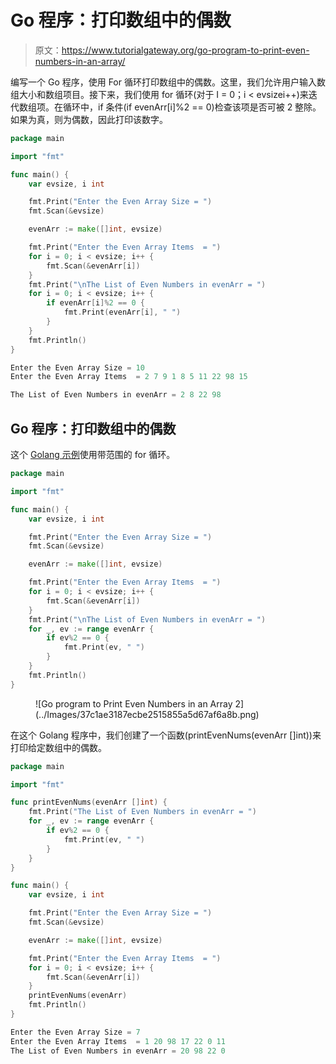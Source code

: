 # Go 程序：打印数组中的偶数

> 原文：<https://www.tutorialgateway.org/go-program-to-print-even-numbers-in-an-array/>

编写一个 Go 程序，使用 For 循环打印数组中的偶数。这里，我们允许用户输入数组大小和数组项目。接下来，我们使用 for 循环(对于 I = 0；i < evsizei++)来迭代数组项。在循环中，if 条件(if evenArr[i]%2 == 0)检查该项是否可被 2 整除。如果为真，则为偶数，因此打印该数字。

```go
package main

import "fmt"

func main() {
    var evsize, i int

    fmt.Print("Enter the Even Array Size = ")
    fmt.Scan(&evsize)

    evenArr := make([]int, evsize)

    fmt.Print("Enter the Even Array Items  = ")
    for i = 0; i < evsize; i++ {
        fmt.Scan(&evenArr[i])
    }
    fmt.Print("\nThe List of Even Numbers in evenArr = ")
    for i = 0; i < evsize; i++ {
        if evenArr[i]%2 == 0 {
            fmt.Print(evenArr[i], " ")
        }
    }
    fmt.Println()
}
```

```go
Enter the Even Array Size = 10
Enter the Even Array Items  = 2 7 9 1 8 5 11 22 98 15

The List of Even Numbers in evenArr = 2 8 22 98 
```

## Go 程序：打印数组中的偶数

这个 [Golang 示例](https://www.tutorialgateway.org/go-programs/)使用带范围的 for 循环。

```go
package main

import "fmt"

func main() {
    var evsize, i int

    fmt.Print("Enter the Even Array Size = ")
    fmt.Scan(&evsize)

    evenArr := make([]int, evsize)

    fmt.Print("Enter the Even Array Items  = ")
    for i = 0; i < evsize; i++ {
        fmt.Scan(&evenArr[i])
    }
    fmt.Print("\nThe List of Even Numbers in evenArr = ")
    for _, ev := range evenArr {
        if ev%2 == 0 {
            fmt.Print(ev, " ")
        }
    }
    fmt.Println()
}
```

<figure class="wp-block-image size-large">![Go program to Print Even Numbers in an Array 2](../Images/37c1ae3187ecbe2515855a5d67af6a8b.png)</figure>

在这个 Golang 程序中，我们创建了一个函数(printEvenNums(evenArr []int))来打印给定数组中的偶数。

```go
package main

import "fmt"

func printEvenNums(evenArr []int) {
    fmt.Print("The List of Even Numbers in evenArr = ")
    for _, ev := range evenArr {
        if ev%2 == 0 {
            fmt.Print(ev, " ")
        }
    }
}

func main() {
    var evsize, i int

    fmt.Print("Enter the Even Array Size = ")
    fmt.Scan(&evsize)

    evenArr := make([]int, evsize)

    fmt.Print("Enter the Even Array Items  = ")
    for i = 0; i < evsize; i++ {
        fmt.Scan(&evenArr[i])
    }
    printEvenNums(evenArr)
    fmt.Println()
}
```

```go
Enter the Even Array Size = 7
Enter the Even Array Items  = 1 20 98 17 22 0 11
The List of Even Numbers in evenArr = 20 98 22 0 
```